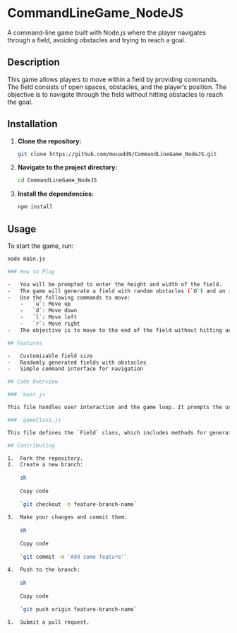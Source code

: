 # CommandLineGame_NodeJS

A command-line game built with Node.js where the player navigates through a field, avoiding obstacles and trying to reach a goal.

## Description

This game allows players to move within a field by providing commands. The field consists of open spaces, obstacles, and the player’s position. The objective is to navigate through the field without hitting obstacles to reach the goal.

## Installation

1. **Clone the repository:**
    ```sh
    git clone https://github.com/mouadd9/CommandLineGame_NodeJS.git
    ```
2. **Navigate to the project directory:**
    ```sh
    cd CommandLineGame_NodeJS
    ```
3. **Install the dependencies:**
    ```sh
    npm install
    ```

## Usage

To start the game, run:
```sh
node main.js

### How to Play

-   You will be prompted to enter the height and width of the field.
-   The game will generate a field with random obstacles (`O`) and an initial player position (`*`).
-   Use the following commands to move:
    -   `u`: Move up
    -   `d`: Move down
    -   `l`: Move left
    -   `r`: Move right
-   The objective is to move to the end of the field without hitting any obstacles.

## Features

-   Customizable field size
-   Randomly generated fields with obstacles
-   Simple command interface for navigation

## Code Overview

### `main.js`

This file handles user interaction and the game loop. It prompts the user for the field size, generates the field, and processes user commands to move the player.

### `gameClass.js`

This file defines the `Field` class, which includes methods for generating the field, printing the field, and moving the player within the field.

## Contributing

1.  Fork the repository.
2.  Create a new branch:
    
    sh
    
    Copy code
    
    `git checkout -b feature-branch-name` 
    
3.  Make your changes and commit them:
    
    sh
    
    Copy code
    
    `git commit -m 'Add some feature'` 
    
4.  Push to the branch:
    
    sh
    
    Copy code
    
    `git push origin feature-branch-name` 
    
5.  Submit a pull request.